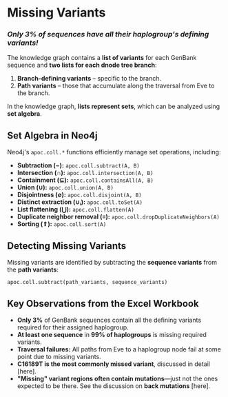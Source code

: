 
# Missing Variants   
<h3><strong><em>Only 3% of sequences have all their haplogroup's defining variants!</em></strong></h3>

The knowledge graph contains a **list of variants** for each GenBank sequence and **two lists for each dnode tree branch**:  
1. **Branch-defining variants** – specific to the branch.  
2. **Path variants** – those that accumulate along the traversal from Eve to the branch.  

In the knowledge graph, **lists represent sets**, which can be analyzed using **set algebra**.  

## Set Algebra in Neo4j  
Neo4j's `apoc.coll.*` functions efficiently manage set operations, including:  

- **Subtraction (−):** `apoc.coll.subtract(A, B)`  
- **Intersection (∩):** `apoc.coll.intersection(A, B)`  
- **Containment (⊆):** `apoc.coll.containsAll(A, B)`  
- **Union (∪):** `apoc.coll.union(A, B)`  
- **Disjointness (∅):** `apoc.coll.disjoint(A, B)`  
- **Distinct extraction (∪ᵢ):** `apoc.coll.toSet(A)`  
- **List flattening (⋃):** `apoc.coll.flatten(A)`  
- **Duplicate neighbor removal (≡):** `apoc.coll.dropDuplicateNeighbors(A)`  
- **Sorting (⇑):** `apoc.coll.sort(A)`  

## Detecting Missing Variants  
Missing variants are identified by subtracting the **sequence variants** from the **path variants**:  

```cypher
apoc.coll.subtract(path_variants, sequence_variants)
```

## Key Observations from the Excel Workbook  
- **Only 3%** of GenBank sequences contain all the defining variants required for their assigned haplogroup.  
- **At least one sequence** in **99% of haplogroups** is missing required variants.  
- **Traversal failures:** All paths from Eve to a haplogroup node fail at some point due to missing variants.  
- **C16189T is the most commonly missed variant**, discussed in detail [here].  
- **"Missing" variant regions often contain mutations**—just not the ones expected to be there. See the discussion on **back mutations** [here].  

